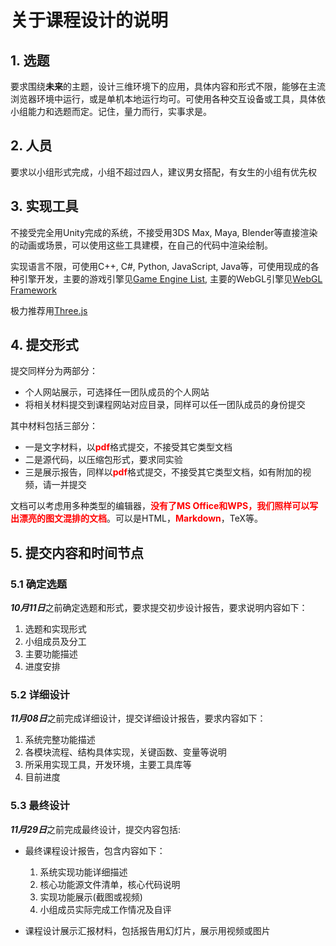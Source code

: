 # 关于课程设计的说明 

## 1. 选题
要求围绕<strong>未来</strong>的主题，设计三维环境下的应用，具体内容和形式不限，能够在主流浏览器环境中运行，或是单机本地运行均可。可使用各种交互设备或工具，具体依小组能力和选题而定。记住，量力而行，实事求是。

## 2. 人员
要求以小组形式完成，小组不超过四人，建议男女搭配，有女生的小组有优先权

## 3. 实现工具
不接受完全用Unity完成的系统，不接受用3DS Max, Maya, Blender等直接渲染的动画或场景，可以使用这些工具建模，在自己的代码中渲染绘制。

实现语言不限，可使用C++, C#, Python, JavaScript, Java等，可使用现成的各种引擎开发，主要的游戏引擎见[Game Engine List](https://en.wikipedia.org/wiki/List_of_game_engines), 主要的WebGL引擎见[WebGL Framework](https://en.wikipedia.org/wiki/List_of_WebGL_frameworks)

极力推荐用[Three.js](https://threejs.org)

## 4. 提交形式
提交同样分为两部分：

* 个人网站展示，可选择任一团队成员的个人网站
* 将相关材料提交到课程网站对应目录，同样可以任一团队成员的身份提交

其中材料包括三部分：

* 一是文字材料，以<strong style="color:red">pdf</strong>格式提交，不接受其它类型文档
* 二是源代码，以压缩包形式，要求同实验
* 三是展示报告，同样以<strong style="color:red">pdf</strong>格式提交，不接受其它类型文档，如有附加的视频，请一并提交

文档可以考虑用多种类型的编辑器，<strong style="color:red">没有了MS Office和WPS，我们照样可以写出漂亮的图文混排的文档</strong>。可以是HTML，<strong style="color:red">Markdown</strong>，TeX等。

## 5. 提交内容和时间节点
### 5.1 确定选题
***10月11日***之前确定选题和形式，要求提交初步设计报告，要求说明内容如下：

1. 选题和实现形式
2. 小组成员及分工
3. 主要功能描述
4. 进度安排

### 5.2 详细设计
***11月08日***之前完成详细设计，提交详细设计报告，要求内容如下：

1. 系统完整功能描述
2. 各模块流程、结构具体实现，关键函数、变量等说明
3. 所采用实现工具，开发环境，主要工具库等
4. 目前进度

### 5.3 最终设计
***11月29日***之前完成最终设计，提交内容包括:

* 最终课程设计报告，包含内容如下：
  1. 系统实现功能详细描述
  2. 核心功能源文件清单，核心代码说明
  3. 实现功能展示(截图或视频)
  4. 小组成员实际完成工作情况及自评
  
* 课程设计展示汇报材料，包括报告用幻灯片，展示用视频或图片